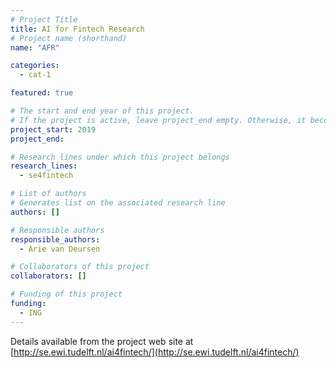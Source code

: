 ```yaml
---
# Project Title
title: AI for Fintech Research
# Project name (shorthand)
name: "AFR"

categories: 
  - cat-1

featured: true

# The start and end year of this project.
# If the project is active, leave project_end empty. Otherwise, it becomes a past project.
project_start: 2019
project_end: 

# Research lines under which this project belongs
research_lines: 
  - se4fintech

# List of authors 
# Generates list on the associated research line
authors: []

# Responsible authors
responsible_authors:
  - Arie van Deursen

# Collaborators of this project
collaborators: []

# Funding of this project
funding:
  - ING
---
```


Details available from the project web site at [http://se.ewi.tudelft.nl/ai4fintech/](http://se.ewi.tudelft.nl/ai4fintech/)
